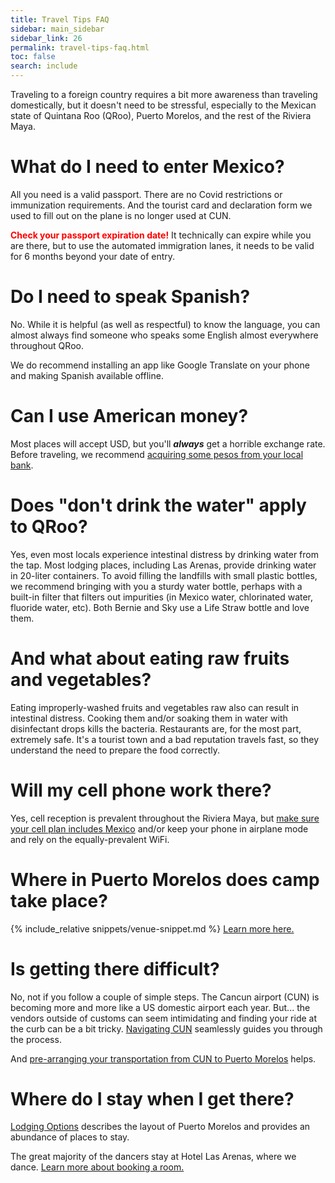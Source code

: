 ```yaml
---
title: Travel Tips FAQ
sidebar: main_sidebar
sidebar_link: 26
permalink: travel-tips-faq.html
toc: false
search: include
---
```


Traveling to a foreign country requires a bit more awareness than traveling domestically, but it doesn't need to be stressful, especially to the Mexican state of Quintana Roo (QRoo), Puerto Morelos, and the rest of the Riviera Maya.

# What do I need to enter Mexico?

All you need is a valid passport. There are no Covid restrictions or immunization requirements. And the tourist card and declaration form we used to fill out on the plane is no longer used at CUN.

<span style="color:red">**Check your passport expiration date!**</span> It technically can expire while you are there, but to use the automated immigration lanes, it needs to be valid for 6 months beyond your date of entry.  

# Do I need to speak Spanish?

No. While it is helpful (as well as respectful) to know the language, you can almost always find someone who speaks some English almost everywhere throughout QRoo.

We do recommend installing an app like Google Translate on your phone and making Spanish available offline.

# Can I use American money?

Most places will accept USD, but you'll ***always*** get a horrible exchange rate. Before traveling, we recommend [acquiring some pesos from your local bank](acquiring-pesos.md).

# Does "don't drink the water" apply to QRoo?

Yes, even most locals experience intestinal distress by drinking water from the tap. Most lodging places, including Las Arenas, provide drinking water in 20-liter containers. To avoid filling the landfills with small plastic bottles, we recommend bringing with you a sturdy water bottle, perhaps with a built-in filter that filters out impurities (in Mexico water, chlorinated water, fluoride water, etc). Both Bernie and Sky use a Life Straw bottle and love them. 

# And what about eating raw fruits and vegetables?

Eating improperly-washed fruits and vegetables raw also can result in intestinal distress. Cooking them and/or soaking them in water with disinfectant drops kills the bacteria. Restaurants are, for the most part, extremely safe. It's a tourist town and a bad reputation travels fast, so they understand the need to prepare the food correctly.

# Will my cell phone work there?

Yes, cell reception is prevalent throughout the Riviera Maya, but [make sure your cell plan includes Mexico](./cell-phones.md) and/or keep your phone in airplane mode and rely on the equally-prevalent WiFi.

# Where in Puerto Morelos does camp take place?

{% include_relative snippets/venue-snippet.md %}
[Learn more here.](venue.md)

# Is getting there difficult?

No, not if you follow a couple of simple steps. The Cancun airport (CUN) is becoming more and more like a US domestic airport each year. But... the vendors outside of customs can seem intimidating and finding your ride at the curb can be a bit tricky. [Navigating CUN](./navigating-cun.md) seamlessly guides you through the process. 

And [pre-arranging your transportation from CUN to Puerto Morelos](from-cun-to-pm.md) helps.

# Where do I stay when I get there?

[Lodging Options](./lodging-options.md) describes the layout of Puerto Morelos and provides an abundance of places to stay.

The great majority of the dancers stay at Hotel Las Arenas, where we dance. [Learn more about booking a room.](booking-las-arenas.md)